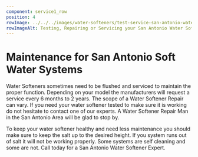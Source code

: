 ```yaml
---
component: service1_row
position: 4
rowImage: ../../../images/water-softeners/test-service-san-antonio-water.webp
rowImageAlt: Testing, Repairing or Servicing your San Antonio Water Softener
---
```

#  Maintenance for San Antonio Soft Water Systems

Water Softeners sometimes need to be flushed and serviced to maintain the proper function. Depending on your model the manufacturers will request a service every 6 months to 2 years. The scope of a Water Softener Repair can vary. If you need your water softener tested to make sure it is working do not hesitate to contact one of our experts. A Water Softener Repair Man in the San Antonio Area will be glad to stop by. 

To keep your water softener healthy and need less maintenance you should make sure to keep the salt up to the desired height. If you system runs out of salt it will not be working properly. Some systems are self cleaning and some are not. Call today for a San Antonio Water Softener Expert. 